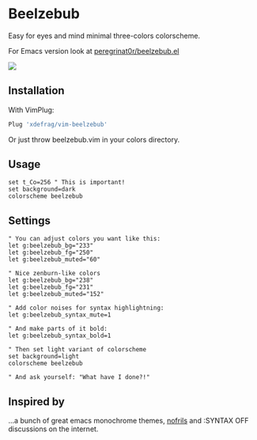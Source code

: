 # Beelzebub
Easy for eyes and mind minimal three-colors colorscheme.

For Emacs version look at [peregrinat0r/beelzebub.el](https://github.com/peregrinat0r/beelzebub.el)

![](screenshots/beelzebub-dark.png)

## Installation

With VimPlug:

```bash
Plug 'xdefrag/vim-beelzebub'
```

Or just throw beelzebub.vim in your colors directory.

## Usage

```vim
set t_Co=256 " This is important!
set background=dark
colorscheme beelzebub
```

## Settings
```vim
" You can adjust colors you want like this:
let g:beelzebub_bg="233"
let g:beelzebub_fg="250"
let g:beelzebub_muted="60"

" Nice zenburn-like colors
let g:beelzebub_bg="238"
let g:beelzebub_fg="231"
let g:beelzebub_muted="152"

" Add color noises for syntax highlightning:
let g:beelzebub_syntax_mute=1

" And make parts of it bold:
let g:beelzebub_syntax_bold=1

" Then set light variant of colorscheme
set background=light
colorscheme beelzebub

" And ask yourself: "What have I done?!"
```

## Inspired by
...a bunch of great emacs monochrome themes, [nofrils](https://github.com/robertmeta/nofrils) and :SYNTAX OFF discussions on the internet.

